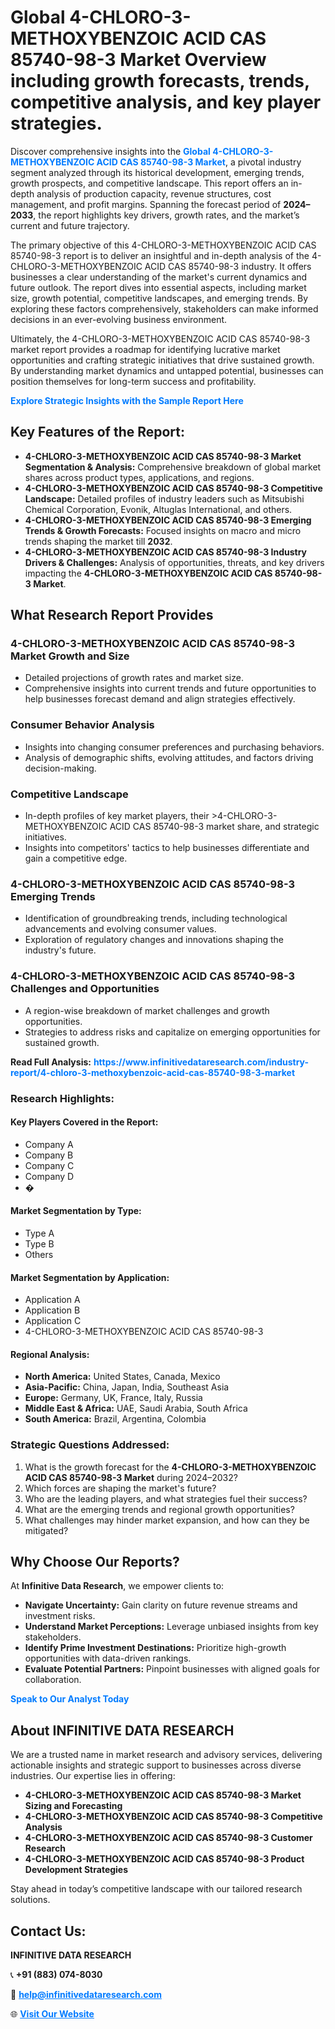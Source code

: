 <h1>Global 4-CHLORO-3-METHOXYBENZOIC ACID CAS 85740-98-3 Market Overview including growth forecasts, trends, competitive analysis, and key player strategies.</h1>
<p>
Discover comprehensive insights into the 
<a href="https://www.infinitivedataresearch.com/industry-report/4-chloro-3-methoxybenzoic-acid-cas-85740-98-3-market" rel="dofollow" style="color: #007BFF; text-decoration: none;"><strong>Global 4-CHLORO-3-METHOXYBENZOIC ACID CAS 85740-98-3 Market</strong></a>, a pivotal industry segment analyzed through its historical development, emerging trends, growth prospects, and competitive landscape. This report offers an in-depth analysis of production capacity, revenue structures, cost management, and profit margins. Spanning the forecast period of <strong>2024–2033</strong>, the report highlights key drivers, growth rates, and the market’s current and future trajectory.
</p>
<p>
The primary objective of this 4-CHLORO-3-METHOXYBENZOIC ACID CAS 85740-98-3 report is to deliver an insightful and in-depth analysis of the 4-CHLORO-3-METHOXYBENZOIC ACID CAS 85740-98-3 industry. It offers businesses a clear understanding of the market's current dynamics and future outlook. The report dives into essential aspects, including market size, growth potential, competitive landscapes, and emerging trends. By exploring these factors comprehensively, stakeholders can make informed decisions in an ever-evolving business environment.
</p>
<p>
Ultimately, the 4-CHLORO-3-METHOXYBENZOIC ACID CAS 85740-98-3 market report provides a roadmap for identifying lucrative market opportunities and crafting strategic initiatives that drive sustained growth. By understanding market dynamics and untapped potential, businesses can position themselves for long-term success and profitability.
</p>
<p>
<a href="https://www.infinitivedataresearch.com/request-sample/reportId=103185" style="color: #007BFF; text-decoration: none;"><strong>Explore Strategic Insights with the Sample Report Here</strong></a>
</p>

<h2>Key Features of the Report:</h2>
<ul>
<li><strong>4-CHLORO-3-METHOXYBENZOIC ACID CAS 85740-98-3 Market Segmentation & Analysis:</strong> Comprehensive breakdown of global market shares across product types, applications, and regions.</li>
<li><strong>4-CHLORO-3-METHOXYBENZOIC ACID CAS 85740-98-3 Competitive Landscape:</strong> Detailed profiles of industry leaders such as Mitsubishi Chemical Corporation, Evonik, Altuglas International, and others.</li>
<li><strong>4-CHLORO-3-METHOXYBENZOIC ACID CAS 85740-98-3 Emerging Trends & Growth Forecasts:</strong> Focused insights on macro and micro trends shaping the market till <strong>2032</strong>.</li>
<li><strong>4-CHLORO-3-METHOXYBENZOIC ACID CAS 85740-98-3 Industry Drivers & Challenges:</strong> Analysis of opportunities, threats, and key drivers impacting the <strong>4-CHLORO-3-METHOXYBENZOIC ACID CAS 85740-98-3 Market</strong>.</li>
</ul>

<h2>What Research Report Provides</h2>
<h3>4-CHLORO-3-METHOXYBENZOIC ACID CAS 85740-98-3 Market Growth and Size</h3>
<ul>
<li>Detailed projections of growth rates and market size.</li>
<li>Comprehensive insights into current trends and future opportunities to help businesses forecast demand and align strategies effectively.</li>
</ul>

<h3>Consumer Behavior Analysis</h3>
<ul>
<li>Insights into changing consumer preferences and purchasing behaviors.</li>
<li>Analysis of demographic shifts, evolving attitudes, and factors driving decision-making.</li>
</ul>

<h3>Competitive Landscape</h3>
<ul>
<li>In-depth profiles of key market players, their >4-CHLORO-3-METHOXYBENZOIC ACID CAS 85740-98-3 market share, and strategic initiatives.</li>
<li>Insights into competitors' tactics to help businesses differentiate and gain a competitive edge.</li>
</ul>

<h3>4-CHLORO-3-METHOXYBENZOIC ACID CAS 85740-98-3 Emerging Trends</h3>
<ul>
<li>Identification of groundbreaking trends, including technological advancements and evolving consumer values.</li>
<li>Exploration of regulatory changes and innovations shaping the industry's future.</li>
</ul>

<h3>4-CHLORO-3-METHOXYBENZOIC ACID CAS 85740-98-3 Challenges and Opportunities</h3>
<ul>
<li>A region-wise breakdown of market challenges and growth opportunities.</li>
<li>Strategies to address risks and capitalize on emerging opportunities for sustained growth.</li>
</ul>
<p><strong>Read Full Analysis:</strong> <a href="https://www.infinitivedataresearch.com/industry-report/4-chloro-3-methoxybenzoic-acid-cas-85740-98-3-market" rel="dofollow" style="color: #007BFF; text-decoration: none;"><strong>https://www.infinitivedataresearch.com/industry-report/4-chloro-3-methoxybenzoic-acid-cas-85740-98-3-market</strong></a></p>
<h3>Research Highlights:</h3>
<h4>Key Players Covered in the Report:</h4>
<ul><li>Company A</li><li>Company B</li><li>Company C</li><li>Company D</li><li>�</li></ul>
<h4>Market Segmentation by Type:</h4>
<ul><li>Type A</li><li>Type B</li><li>Others</li></ul>
<h4>Market Segmentation by Application:</h4>
<ul><li>Application A</li><li>Application B</li><li>Application C</li><li>4-CHLORO-3-METHOXYBENZOIC ACID CAS 85740-98-3</li></ul>

<h4>Regional Analysis:</h4>
<ul>
<li><strong>North America:</strong> United States, Canada, Mexico</li>
<li><strong>Asia-Pacific:</strong> China, Japan, India, Southeast Asia</li>
<li><strong>Europe:</strong> Germany, UK, France, Italy, Russia</li>
<li><strong>Middle East & Africa:</strong> UAE, Saudi Arabia, South Africa</li>
<li><strong>South America:</strong> Brazil, Argentina, Colombia</li>
</ul>

<h3>Strategic Questions Addressed:</h3>
<ol>
<li>What is the growth forecast for the <strong>4-CHLORO-3-METHOXYBENZOIC ACID CAS 85740-98-3 Market</strong> during 2024–2032?</li>
<li>Which forces are shaping the market's future?</li>
<li>Who are the leading players, and what strategies fuel their success?</li>
<li>What are the emerging trends and regional growth opportunities?</li>
<li>What challenges may hinder market expansion, and how can they be mitigated?</li>
</ol>

<h2>Why Choose Our Reports?</h2>
<p>At <strong>Infinitive Data Research</strong>, we empower clients to:</p>
<ul>
<li><strong>Navigate Uncertainty:</strong> Gain clarity on future revenue streams and investment risks.</li>
<li><strong>Understand Market Perceptions:</strong> Leverage unbiased insights from key stakeholders.</li>
<li><strong>Identify Prime Investment Destinations:</strong> Prioritize high-growth opportunities with data-driven rankings.</li>
<li><strong>Evaluate Potential Partners:</strong> Pinpoint businesses with aligned goals for collaboration.</li>
</ul>
<p><a href="https://www.infinitivedataresearch.com/industry-report/4-chloro-3-methoxybenzoic-acid-cas-85740-98-3-market" rel="dofollow" style="color: #007BFF; text-decoration: none;"><strong>Speak to Our Analyst Today</strong></a></p>

<h2>About INFINITIVE DATA RESEARCH</h2>
<p>We are a trusted name in market research and advisory services, delivering actionable insights and strategic support to businesses across diverse industries. Our expertise lies in offering:</p>
<ul>
<li><strong>4-CHLORO-3-METHOXYBENZOIC ACID CAS 85740-98-3 Market Sizing and Forecasting</strong></li>
<li><strong>4-CHLORO-3-METHOXYBENZOIC ACID CAS 85740-98-3 Competitive Analysis</strong></li>
<li><strong>4-CHLORO-3-METHOXYBENZOIC ACID CAS 85740-98-3 Customer Research</strong></li>
<li><strong>4-CHLORO-3-METHOXYBENZOIC ACID CAS 85740-98-3 Product Development Strategies</strong></li>
</ul>
<p>Stay ahead in today’s competitive landscape with our tailored research solutions.</p>

<h2>Contact Us:</h2>
<p><strong>INFINITIVE DATA RESEARCH</strong></p>
<p>📞 <strong>+91 (883) 074-8030</strong></p>
<p>📧 <strong><a href="mailto:help@infinitivedataresearch.com" style="color: #007BFF;">help@infinitivedataresearch.com</a></strong></p>
<p>🌐 <strong><a href="https://www.infinitivedataresearch.com" rel="dofollow" style="color: #007BFF;">Visit Our Website</a></strong></p>